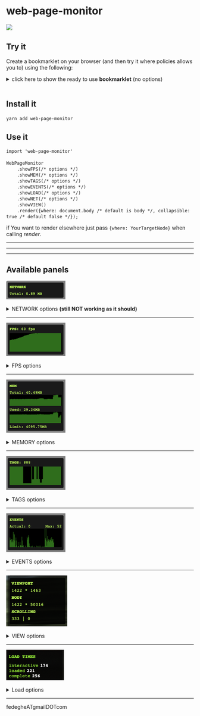 # web-page-monitor

[![](https://data.jsdelivr.com/v1/package/npm/web-page-monitor/badge)](https://www.jsdelivr.com/package/npm/web-page-monitor)

## Try it

Create a bookmarklet on your browser (and then try it where policies allows you to)  using the following: 

<details>
    <summary>click here to show the ready to use <strong>bookmarklet</strong> (no options)</summary>

<pre>
javascript:void(function(){(function()%20%7B'SecurityPolicyViolationEvent'%20in%20window%20%26%26%20window.addEventListener('securitypolicyviolation'%2Cfunction(e)%7Bswitch(e.type)%7Bcase%20'securitypolicyviolation'%3Aalert('Impossible%20to%20inject%20the%20monitor%20due%20to%20CSP%20(content%20security%20policy)')%3Bbreak%3B%7D%7D)%3Bvar%20url%3D%22https%3A%2F%2Fcdn.jsdelivr.net%2Fnpm%2Fweb-page-monitor%400.0.20%2Fdist%2Findex.js%22%2Cscript%3Ddocument.createElement('script')%3Bscript.onload%3Dfunction()%7Bvar%20already%3Ddocument.querySelectorAll('.monitor-panel%2C.monitor-panel-hidden').length%3Bif(!already)%7BWebPageMonitor.showNET().showFPS().showMEM(%7Bheight%3A30%7D).showTAGS(%7Bfrequency%3A10%7D).showEVENTS(%7Bfrequency%3A10%2Cexclude%3A%5B'onmousemove'%5D%7D).showVIEW().render(%7Bcollapsible%3Atrue%7D)%3B%7D%7D%3Bscript.setAttribute('src'%2Curl)%3Bdocument.getElementsByTagName('head').item(0).appendChild(script)%3B%7D)()%3B}())
</pre>

which comes from the following:
<pre>
(function() {
    'SecurityPolicyViolationEvent' in window
        &&
        window.addEventListener('securitypolicyviolation', function(e) {
            switch (e.type) {
                case 'securitypolicyviolation':
                    alert('Impossible to inject the monitor due to CSP (content security policy)');
                    break;
            }
        });

    var url = "https://cdn.jsdelivr.net/npm/web-page-monitor@0.0.16/dist/index.js",
        script = document.createElement('script');
    script.onload = function() {
        WebPageMonitor
            .showNET()
            .showFPS()
            .showMEM({
                height: 30,
            })
            .showLOAD({
                elements: [
                    'domInteractive',
                    'domContentLoadedEventStart',
                    'domComplete',
                ]
            })
            .showTAGS({
                frequency: 10,
            })
            .showEVENTS({
                frequency: 10,
                exclude: [
                    'onmousemove',
                ]
            })
            .showVIEW()
            .render({
                collapsible: true
            });
    };
    script.setAttribute('src', url);
    document.getElementsByTagName('head').item(0).appendChild(script);
})();
</pre>
</details>
<br>

## Install it  
``` sh
yarn add web-page-monitor
```

## Use it
```
import 'web-page-monitor'

WebPageMonitor
    .showFPS(/* options */)
    .showMEM(/* options */)
    .showTAGS(/* options */)
    .showEVENTS(/* options */)
    .showLOAD(/* options */)
    .showNET(/* options */)
    .showVIEW()
    .render({where: document.body /* default is body */, collapsible: true /* default false */});
```

if You want to render elsewhere just pass `{where: YourTargetNode}` when calling _render_.



<hr>
<hr>
<hr>

## Available panels 

![network monitor](https://raw.githubusercontent.com/fedeghe/web-page-monitor/master/img/network.png)

<div>
    <details>
        <summary>NETWORK options <strong>(still NOT working as it should)</strong></summary>
        <div>
            Shows the overall data network flow in MB. 
            Options available:
            <pre style="font-size:0.7em">{ 
    height: int // in px the height of the panel
}</pre>
        </div>
    </details>
</div>
<hr />



![memory monitor](https://raw.githubusercontent.com/fedeghe/web-page-monitor/master/img/fps.png)

<div>
    <details>
        <summary>FPS options</summary>
        <div>
            Shows the current rendering frames per seconds.  
            Options available:
            <pre style="font-size:0.7em">{ 
    height: int, // in px the height of the panel
    color: '#fede76' // the color fo the graph, default is `rgba(0,256,0, 0.5)`
}</pre>
        </div>
    </details>
</div>
<hr />


![memory monitor](https://raw.githubusercontent.com/fedeghe/web-page-monitor/master/img/mem.png)

<div>
    <details>
        <summary>MEMORY options</summary>
        <div>Shows the total and used instant memory in MB.  
            Options available:
            <pre style="font-size:0.7em">{ 
    height: int // in px the height of the panel
    color: '#fede76' // the color fo the graph, default is `rgba(0,256,0, 0.5)`
    frequency: 10 // the frequency of the update, default is 1
}</pre>
        </div>
    </details>
</div>
<hr />

![tags monitor](https://raw.githubusercontent.com/fedeghe/web-page-monitor/master/img/tags.png)

<div>
    <details>
        <summary>TAGS options</summary>
        <div>Shows how many nodes are in the page.  
            Options available:
            <pre style="font-size:0.7em">{ 
    height: int // in px the height of the panel
    color: '#fede76' // the color fo the graph, default is `rgba(0,256,0, 0.5)`
    frequency: 10 // the frequency of the update, default is 1
}</pre>
        </div>
    </details>
</div>
<hr />

![GitHub Logo](https://raw.githubusercontent.com/fedeghe/web-page-monitor/master/img/events.png)

<div>
    <details>
        <summary>EVENTS options</summary>
        <div>Shows the instant number of occurring events whithin the period .  
            Options available:
            <pre style="font-size:0.7em">{ 
    height: int // in px the height of the panel
    color: '#fede76' // the color fo the graph, default is `rgba(0,256,0, 0.5)`
    frequency: 10 // the frequency of the update, default is 1,
    exclude: ['onmousemove'] // exclude one or more events, there are a lot
}</pre>
            <p>just to have an idea the following are those possible on webkit</p>
        <pre style="font-size:0.7em">
onsearch, onappinstalled, onbeforeinstallprompt, onabort, onblur, oncancel, oncanplay, oncanplaythrough, onchange, onclick, onclose, oncontextmenu, oncuechange, ondblclick, ondrag, ondragend, ondragenter, ondragleave, ondragover, ondragstart, ondrop, ondurationchange, onemptied, onended, onerror, onfocus, onformdata, oninput, oninvalid, onkeydown, onkeypress, onkeyup, onload, onloadeddata, onloadedmetadata, onloadstart, onmousedown, onmouseenter, onmouseleave, onmousemove, onmouseout, onmouseover, onmouseup, onmousewheel, onpause, onplay, onplaying, onprogress, onratechange, onreset, onresize, onscroll, onseeked, onseeking, onselect, onstalled, onsubmit, onsuspend, ontimeupdate, ontoggle, onvolumechange, onwaiting, onwebkitanimationend, onwebkitanimationiteration, onwebkitanimationstart, onwebkittransitionend, onwheel, onauxclick, ongotpointercapture, onlostpointercapture, onpointerdown, onpointermove, onpointerup, onpointercancel, onpointerover, onpointerout, onpointerenter, onpointerleave, onselectstart, onselectionchange, onanimationend, onanimationiteration, onanimationstart, ontransitionrun, ontransitionstart, ontransitionend, ontransitioncancel, onafterprint, onbeforeprint, onbeforeunload, onhashchange, onlanguagechange, onmessage, onmessageerror, onoffline, ononline, onpagehide, onpageshow, onpopstate, onrejectionhandled, onstorage, onunhandledrejection, onunload, ondevicemotion, ondeviceorientation, ondeviceorientationabsolute, onpointerrawupdate
        </pre> 
        </div>
    </details>
</div>

<hr />

![tags monitor](https://raw.githubusercontent.com/fedeghe/web-page-monitor/master/img/view.png)

<div>
    <details>
        <summary>VIEW options</summary>
        <div>Shows viewport size, body size and scrolling values.</div>
    </details>
</div>
<hr />


![tags monitor](https://raw.githubusercontent.com/fedeghe/web-page-monitor/master/img/load.png)

<div>
    <details>
        <summary>Load options</summary>
        <div>Shows browser metrics from `performance.timing`.</div>
        <p>all the following are available</p>
        <pre style="font-size:0.7em">
navigationStart, unloadEventStart, unloadEventEnd, redirectStart, redirectEnd, fetchStart, domainLookupStart, domainLookupEnd, connectStart, connectEnd, secureConnectionStart, requestStart, responseStart, responseEnd, domLoading, domInteractive, domContentLoadedEventStart, domContentLoadedEventEnd, domComplete, loadEventStart, loadEventEnd
        </pre> 
    </details>
</div>






<hr />
fedegheATgmailDOTcom

